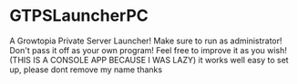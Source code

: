 # GTPSLauncherPC
A Growtopia Private Server Launcher!
Make sure to run as administrator!
Don't pass it off as your own program!
Feel free to improve it as you wish!
(THIS IS A CONSOLE APP BECAUSE I WAS LAZY)
it works well easy to set up, please dont remove my name thanks
